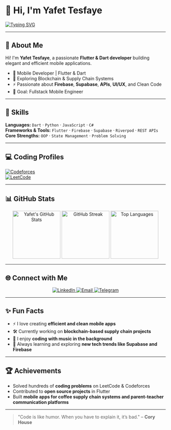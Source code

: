 # 👋 Hi, I'm Yafet Tesfaye  

[![Typing SVG](https://readme-typing-svg.herokuapp.com?color=%2300BFFF&size=28&duration=3000&lines=Mobile+Developer;Software+Engineer;Flutter+%7C+Dart+%7C+Firebase+%7C+Supabase;Open+Source+Contributor)](https://git.io/typing-svg)

---

## 🌟 About Me
Hi! I'm **Yafet Tesfaye**, a passionate **Flutter & Dart developer** building elegant and efficient mobile applications.  

- 📱 Mobile Developer | Flutter & Dart  
- 🔗 Exploring Blockchain & Supply Chain Systems  
- ⚡ Passionate about **Firebase**, **Supabase**, **APIs**, **UI/UX**, and Clean Code  
- 🎯 Goal: Fullstack Mobile Engineer  

---

## 🚀 Skills
**Languages:** `Dart` · `Python` · `JavaScript` · `C#`  
**Frameworks & Tools:** `Flutter` · `Firebase` · `Supabase` · `Riverpod` · `REST APIs`  
**Core Strengths:** `OOP` · `State Management` · `Problem Solving`  

---

## 💻 Coding Profiles
[![Codeforces](https://img.shields.io/badge/Codeforces-0078D7?logo=codeforces&logoColor=white)](https://codeforces.com/)  
[![LeetCode](https://img.shields.io/badge/LeetCode-FFA116?logo=leetcode&logoColor=white)](https://leetcode.com/yafet26)  

---

## 📊 GitHub Stats
<div align="center">
  <img height="150" src="https://github-readme-stats.vercel.app/api?username=yaftes&show_icons=true&theme=radical&hide_rank=true" alt="Yafet's GitHub Stats" />
  <img height="150" src="https://streak-stats.demolab.com/?user=yaftes&theme=radical" alt="GitHub Streak" />
  <img height="150" src="https://github-readme-stats.vercel.app/api/top-langs/?username=yaftes&layout=compact&theme=radical" alt="Top Languages" />
</div>

---

## 🌐 Connect with Me
<div align="center">
  <a href="https://linkedin.com/in/yafetesfaye" target="_blank">
    <img src="https://img.shields.io/badge/LinkedIn-blue?logo=linkedin&logoColor=white" alt="LinkedIn" />
  </a>
  <a href="mailto:yafetesfaye" target="_blank">
    <img src="https://img.shields.io/badge/Email-D14836?logo=gmail&logoColor=white" alt="Email" />
  </a>
  <a href="https://t.me/lumairo" target="_blank">
    <img src="https://img.shields.io/badge/Telegram-0088cc?logo=telegram&logoColor=white" alt="Telegram" />
  </a>
</div>

---

## ✨ Fun Facts
- ⚡ I love creating **efficient and clean mobile apps**  
- 🛠️ Currently working on **blockchain-based supply chain projects**  
- 🎵 I enjoy **coding with music in the background**  
- 🌱 Always learning and exploring **new tech trends like Supabase and Firebase**  

---

## 🏆 Achievements
- Solved hundreds of **coding problems** on LeetCode & Codeforces  
- Contributed to **open source projects** in Flutter  
- Built **mobile apps for coffee supply chain systems and parent-teacher communication platforms**  

---

> "Code is like humor. When you have to explain it, it’s bad." – **Cory House**
